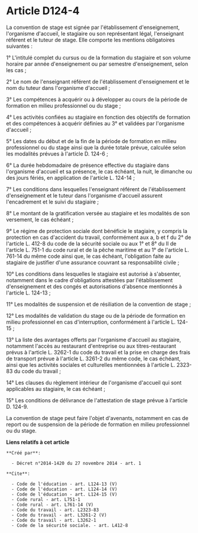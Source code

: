 # Article D124-4

La convention de stage est signée par l'établissement d'enseignement, l'organisme d'accueil, le stagiaire ou son représentant
légal, l'enseignant référent et le tuteur de stage. Elle comporte les mentions obligatoires suivantes : 

1° L'intitulé complet du cursus ou de la formation du stagiaire et son volume horaire par année d'enseignement ou par
semestre d'enseignement, selon les cas ; 

2° Le nom de l'enseignant référent de l'établissement d'enseignement et le nom du tuteur dans l'organisme d'accueil ; 

3° Les compétences à acquérir ou à développer au cours de la période de formation en milieu professionnel ou du stage ; 

4° Les activités confiées au stagiaire en fonction des objectifs de formation et des compétences à acquérir définies au 3° et
validées par l'organisme d'accueil ; 

5° Les dates du début et de la fin de la période de formation en milieu professionnel ou du stage ainsi que la durée totale
prévue, calculée selon les modalités prévues à l'article D. 124-6 ; 

6° La durée hebdomadaire de présence effective du stagiaire dans l'organisme d'accueil et sa présence, le cas échéant, la
nuit, le dimanche ou des jours fériés, en application de l'article L. 124-14 ; 

7° Les conditions dans lesquelles l'enseignant référent de l'établissement d'enseignement et le tuteur dans l'organisme
d'accueil assurent l'encadrement et le suivi du stagiaire ; 

8° Le montant de la gratification versée au stagiaire et les modalités de son versement, le cas échéant ; 

9° Le régime de protection sociale dont bénéficie le stagiaire, y compris la protection en cas d'accident du travail,
conformément aux a, b et f du 2° de l'article L. 412-8 du code de la sécurité sociale ou aux 1° et 8° du II de l'article L.
751-1 du code rural et de la pêche maritime et au 1° de l'article L. 761-14 du même code ainsi que, le cas échéant,
l'obligation faite au stagiaire de justifier d'une assurance couvrant sa responsabilité civile ; 

10° Les conditions dans lesquelles le stagiaire est autorisé à s'absenter, notamment dans le cadre d'obligations attestées
par l'établissement d'enseignement et des congés et autorisations d'absence mentionnés à l'article L. 124-13 ; 

11° Les modalités de suspension et de résiliation de la convention de stage ; 

12° Les modalités de validation du stage ou de la période de formation en milieu professionnel en cas d'interruption,
conformément à l'article L. 124-15 ; 

13° La liste des avantages offerts par l'organisme d'accueil au stagiaire, notamment l'accès au restaurant d'entreprise ou
aux titres-restaurant prévus à l'article L. 3262-1 du code du travail et la prise en charge des frais de transport prévue à
l'article L. 3261-2 du même code, le cas échéant, ainsi que les activités sociales et culturelles mentionnées à l'article L.
2323-83 du code du travail ; 

14° Les clauses du règlement intérieur de l'organisme d'accueil qui sont applicables au stagiaire, le cas échéant ; 

15° Les conditions de délivrance de l'attestation de stage prévue à l'article D. 124-9. 

La convention de stage peut faire l'objet d'avenants, notamment en cas de report ou de suspension de la période de formation
en milieu professionnel ou du stage.

**Liens relatifs à cet article**

	**Créé par**:

	  - Décret n°2014-1420 du 27 novembre 2014 - art. 1

	**Cite**:

	  - Code de l'éducation - art. L124-13 (V)
	  - Code de l'éducation - art. L124-14 (V)
	  - Code de l'éducation - art. L124-15 (V)
	  - Code rural - art. L751-1
	  - Code rural - art. L761-14 (V)
	  - Code du travail - art. L2323-83
	  - Code du travail - art. L3261-2 (V)
	  - Code du travail - art. L3262-1
	  - Code de la sécurité sociale. - art. L412-8

